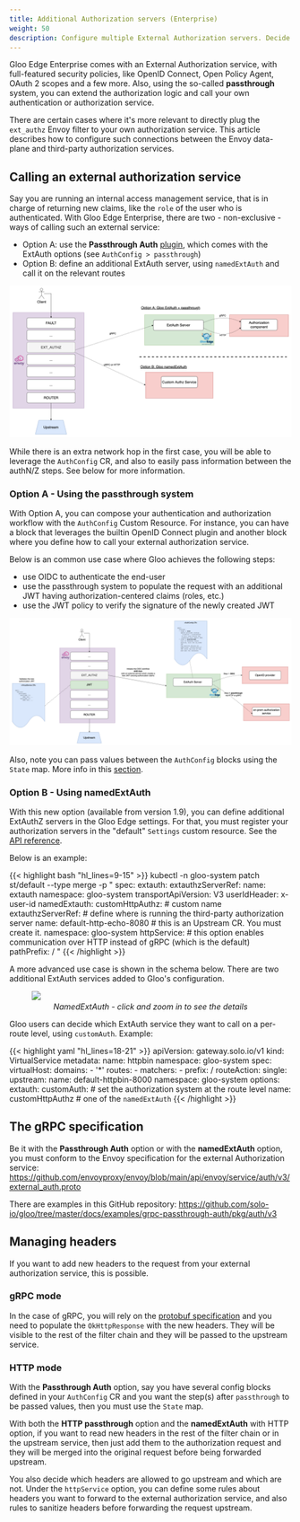 ```yaml
---
title: Additional Authorization servers (Enterprise)
weight: 50
description: Configure multiple External Authorization servers. Decide which one to use at the route level.
---
```


Gloo Edge Enterprise comes with an External Authorization service, with full-featured security policies, like OpenID Connect, Open Policy Agent, OAuth 2 scopes and a few more. Also, using the so-called **passthrough** system, you can extend the authorization logic and call your own authentication or authorization service.

There are certain cases where it's more relevant to directly plug the `ext_authz` Envoy filter to your own authorization service. This article describes how to configure such connections between the Envoy data-plane and third-party authorization services.

## Calling an external authorization service

Say you are running an internal access management service, that is in charge of returning new claims, like the `role` of the user who is authenticated.
With Gloo Edge Enterprise, there are two - non-exclusive - ways of calling such an external service:
- Option A: use the **Passthrough Auth** [plugin](http://localhost:1313/guides/security/auth/extauth/passthrough_auth/), which comes with the ExtAuth options (see `AuthConfig > passthrough`)
- Option B: define an additional ExtAuth server, using `namedExtAuth` and call it on the relevant routes

![Calling an external authorization service](./two-options-external-authz-service.png)

While there is an extra network hop in the first case, you will be able to leverage the `AuthConfig` CR, and also to easily pass information between the authN/Z steps. See below for more information.

### Option A - Using the passthrough system

With Option A, you can compose your authentication and authorization workflow with the `AuthConfig` Custom Resource.
For instance, you can have a block that leverages the builtin OpenID Connect plugin and another block where you define how to call your external authorization service. 

Below is an common use case where Gloo achieves the following steps:
- use OIDC to authenticate the end-user
- use the passthrough system to populate the request with an additional JWT having authorization-centered claims (roles, etc.)
- use the JWT policy to verify the signature of the newly created JWT

![Compose your AuthN + AuthZ security workflow](./authconfig-oidc-and-passthrough.png)

Also, note you can pass values between the `AuthConfig` blocks using the `State` map. More info in this [section](https://docs.solo.io/gloo-edge/latest/guides/security/auth/extauth/passthrough_auth/grpc/#sharing-state-with-other-auth-steps).

### Option B - Using namedExtAuth

With this new option (available from version 1.9), you can define additional ExtAuthZ servers in the Gloo Edge settings.
For that, you must register your authorization servers in the "default" `Settings` custom resource. See the [API reference](https://docs.solo.io/gloo-edge/latest/reference/api/github.com/solo-io/gloo/projects/gloo/api/v1/settings.proto.sk/#settings).

Below is an example:

{{< highlight bash "hl_lines=9-15" >}}
kubectl -n gloo-system patch st/default --type merge -p "
spec:
  extauth:
    extauthzServerRef:
      name: extauth
      namespace: gloo-system
    transportApiVersion: V3
    userIdHeader: x-user-id
  namedExtauth:
    customHttpAuthz: # custom name
      extauthzServerRef: # define where is running the third-party authorization server
        name: default-http-echo-8080 # this is an Upstream CR. You must create it.
        namespace: gloo-system
      httpService: # this option enables communication over HTTP instead of gRPC (which is the default)
        pathPrefix: /
"
{{< /highlight >}}

A more advanced use case is shown in the schema below. There are two additional ExtAuth services added to Gloo's configuration.

<figure><img src="{{% versioned_link_path fromRoot="/guides/security/auth/multi_authz/namedextauth-use-case.png" %}}">
<figcaption style="text-align:center;font-style:italic">NamedExtAuth - click and zoom in to see the details</figcaption></figure>

Gloo users can decide which ExtAuth service they want to call on a per-route level, using `customAuth`.
Example:

{{< highlight yaml "hl_lines=18-21" >}}
apiVersion: gateway.solo.io/v1
kind: VirtualService
metadata:
  name: httpbin
  namespace: gloo-system
spec:
  virtualHost:
    domains:
    - '*'
    routes:
    - matchers:
      - prefix: /
      routeAction:
        single:
          upstream:
            name: default-httpbin-8000
            namespace: gloo-system
      options:
        extauth:
          customAuth: # set the authorization system at the route level
            name: customHttpAuthz # one of the `namedExtAuth` 
{{< /highlight >}}

## The gRPC specification

Be it with the **Passthrough Auth** option or with the **namedExtAuth** option, you must conform to the Envoy specification for the external Authorization service: https://github.com/envoyproxy/envoy/blob/main/api/envoy/service/auth/v3/external_auth.proto

There are examples in this GitHub repository: https://github.com/solo-io/gloo/tree/master/docs/examples/grpc-passthrough-auth/pkg/auth/v3

## Managing headers

If you want to add new headers to the request from your external authorization service, this is possible.

### gRPC mode

In the case of gRPC, you will rely on the [protobuf specification](https://github.com/envoyproxy/envoy/blob/main/api/envoy/service/auth/v3/external_auth.proto#L76) and you need to populate the `OkHttpResponse` with the new headers. They will be visible to the rest of the filter chain and they will be passed to the upstream service.

### HTTP mode

With the **Passthrough Auth** option, say you have several config blocks defined in your `AuthConfig` CR and you want the step(s) after `passthrough` to be passed values, then you must use the `State` map. 

With both the **HTTP passthrough** option and the **namedExtAuth** with HTTP option, if you want to read new headers in the rest of the filter chain or in the upstream service, then just add them to the authorization request and they will be merged into the original request before being forwarded upstream.

You also decide which headers are allowed to go upstream and which are not. Under the `httpService` option, you can define some rules about headers you want to forward to the external authorization service, and also rules to sanitize headers before forwarding the request upstream.


